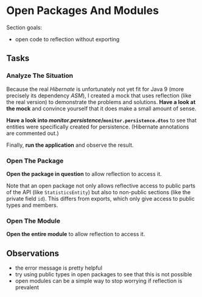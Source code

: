 # Open Packages And Modules

Section goals:

* open code to reflection without exporting


## Tasks

### Analyze The Situation

Because the real _Hibernate_ is unfortunately not yet fit for Java 9 (more precisely its dependency _ASM_), I created a mock that uses reflection (like the real version) to demonstrate the problems and solutions.
**Have a look at the mock** and convince yourself that it does make a small amount of sense.

**Have a look into _monitor.persistence_/`monitor.persistence.dtos`** to see that entities were specifically created for persistence.
(Hibernate annotations are commented out.)

Finally, **run the application** and observe the result.

### Open The Package

**Open the package in question** to allow reflection to access it.

Note that an open package not only allows reflective access to public parts of the API (like `StatisticsEntity`) but also to non-public sections (like the private field `id`).
This differs from exports, which only give access to public types and members.

### Open The Module

**Open the entire module** to allow reflection to access it.

## Observations

* the error message is pretty helpful
* try using public types in open packages to see that this is not possible
* open modules can be a simple way to stop worrying if reflection is prevalent
